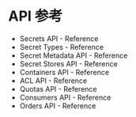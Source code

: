 # API 参考  

* Secrets API - Reference  
* Secret Types - Reference  
* Secret Metadata API - Reference  
* Secret Stores API - Reference  
* Containers API - Reference  
* ACL API - Reference  
* Quotas API - Reference  
* Consumers API - Reference  
* Orders API - Reference